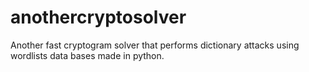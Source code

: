 # anothercryptosolver
Another fast cryptogram solver that performs dictionary attacks using wordlists data bases made in python.
